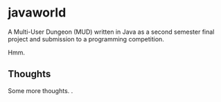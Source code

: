 # javaworld
A Multi-User Dungeon (MUD) written in Java as a second semester final project and submission to a programming competition.

Hmm.

Thoughts
--------

Some more thoughts. .
